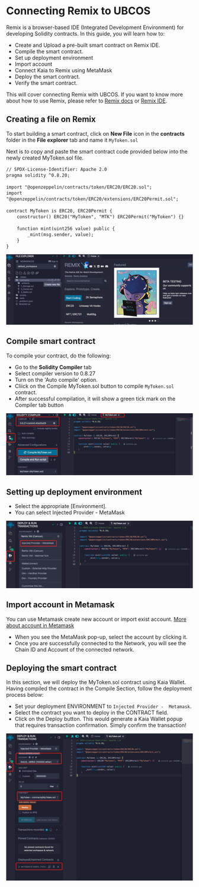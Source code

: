 # Connecting Remix to UBCOS

Remix is a browser-based IDE (Integrated Development Environment) for developing Solidity contracts. In this guide, you will learn how to:

* Create and Upload a pre-built smart contract on Remix IDE.
* Compile the smart contract.
* Set up deployment environment
* Import account
* Connect Kaia to Remix using MetaMask
* Deploy the smart contract.
* Verify the smart contract.

This will cover connecting Remix with UBCOS. If you want to know more about how to use Remix, please refer to [Remix docs](https://remix-ide.readthedocs.io/en/latest/) or [Remix IDE](https://remix.ethereum.org/).

## Creating a file on Remix

To start building a smart contract, click on **New File** icon in the **contracts** folder in the **File explorer** tab and name it `MyToken.sol`

Next is to copy and paste the smart contract code provided below into the newly created MyToken.sol file.

```sol
// SPDX-License-Identifier: Apache 2.0
pragma solidity ^0.8.20;

import "@openzeppelin/contracts/token/ERC20/ERC20.sol";
import "@openzeppelin/contracts/token/ERC20/extensions/ERC20Permit.sol";

contract MyToken is ERC20, ERC20Permit {
    constructor() ERC20("MyToken", "MTK") ERC20Permit("MyToken") {}

    function mint(uint256 value) public {
        _mint(msg.sender, value);
    }
}
```

![](./remix-create-new-file.png)

## Compile smart contract

To compile your contract, do the following:

* Go to the **Solidity Compiler** tab
* Select compiler version to 0.8.27
* Turn on the 'Auto compile' option.
* Cliick on the Compile MyToken.sol  button to compile `MyToken.sol` contract.
* After successful compilation, it will show a green tick mark on the Compiler tab button

![](./remix-compile-contract.png)

## Setting up deployment environment

* Select the appropriate [Environment].
* You can select Injected Provider - MetaMask

![](./remix-deploy-env.png)

## Import account in Metamask

You can use Metamask create new account or import exist account. [More about account in Metamask](./wallet_usage.md)

* When you see the MetaMask pop-up, select the account by clicking it.
* Once you are successfully connected to the Network, you will see the Chain ID and Account of the connected network.

## Deploying the smart contract

In this section, we will deploy the MyToken.sol contract using Kaia Wallet. Having compiled the contract in the Compile Section, follow the deployment process below:

* Set your deployment ENVIRONMENT to `Injected Provider -  Metamask`.
* Select the contract you want to deploy in the CONTRACT field.
* Click on the Deploy button. This would generate a Kaia Wallet popup that requires transaction confirmation. Simply confirm the transaction!

![](./remix-deploy-contract.png)

